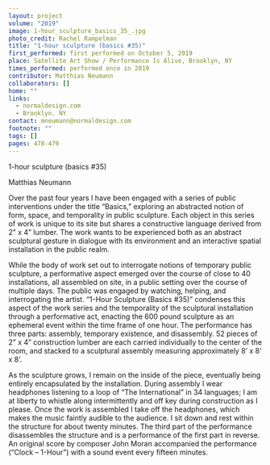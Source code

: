 ```yaml
---
layout: project
volume: "2019"
image: 1-hour_sculpture_basics_35_.jpg
photo_credit: Rachel Rampelman
title: "1-hour sculpture (basics #35)"
first_performed: first performed on October 5, 2019
place: Satellite Art Show / Performance Is Alive, Brooklyn, NY
times_performed: performed once in 2019
contributor: Matthias Neumann
collaborators: []
home: ""
links:
  - normaldesign.com
  - Brooklyn. NY
contact: mneumann@normaldesign.com
footnote: ""
tags: []
pages: 478-479
---
```


1-hour sculpture (basics #35)

Matthias Neumann

Over the past four years I have been engaged with a series of public interventions under the title “Basics,” exploring an abstracted notion of form, space, and temporality in public sculpture. Each object in this series of work is unique to its site but shares a constructive language derived from 2” x 4” lumber. The work wants to be experienced both as an abstract sculptural gesture in dialogue with its environment and an interactive spatial installation in the public realm.

While the body of work set out to interrogate notions of temporary public sculpture, a performative aspect emerged over the course of close to 40 installations, all assembled on site, in a public setting over the course of multiple days. The public was engaged by watching, helping, and interrogating the artist. “1-Hour Sculpture (Basics #35)” condenses this aspect of the work series and the temporality of the sculptural installation through a performative act, enacting the 600 pound sculpture as an ephemeral event within the time frame of one hour. The performance has three parts: assembly, temporary existence, and disassembly. 52 pieces of 2” x 4” construction lumber are each carried individually to the center of the room, and stacked to a sculptural assembly measuring approximately 8’ x 8’ x 8’.

As the sculpture grows, I remain on the inside of the piece, eventually being entirely encapsulated by the installation. During assembly I wear headphones listening to a loop of “The International” in 34 languages; I am at liberty to whistle along intermittently and off key during construction as I please. Once the work is assembled I take off the headphones, which makes the music faintly audible to the audience. I sit down and rest within the structure for about twenty minutes. The third part of the performance disassembles the structure and is a performance of the first part in reverse. An original score by composer John Moran accompanied the performance (“Clock – 1-Hour”) with a sound event every fifteen minutes.
